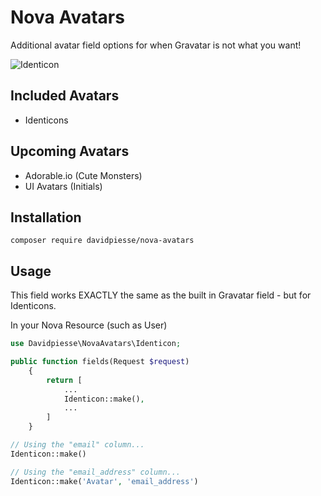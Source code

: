 # Nova Avatars
Additional avatar field options for when Gravatar is not what you want!

![Identicon](https://res.cloudinary.com/davidpiesse/image/upload/v1535492012/Screen_Shot_2018-08-28_at_22.32.44_sijtja.png)

## Included Avatars
* Identicons

## Upcoming Avatars
* Adorable.io (Cute Monsters)
* UI Avatars (Initials)

## Installation
```
composer require davidpiesse/nova-avatars
```

## Usage
This field works EXACTLY the same as the built in Gravatar field - but for Identicons.

In your Nova Resource (such as User)
```php
use Davidpiesse\NovaAvatars\Identicon;

public function fields(Request $request)
    {
        return [
            ... 
            Identicon::make(),
            ...
        ]
    }
```

```php
// Using the "email" column...
Identicon::make()

// Using the "email_address" column...
Identicon::make('Avatar', 'email_address')
```

